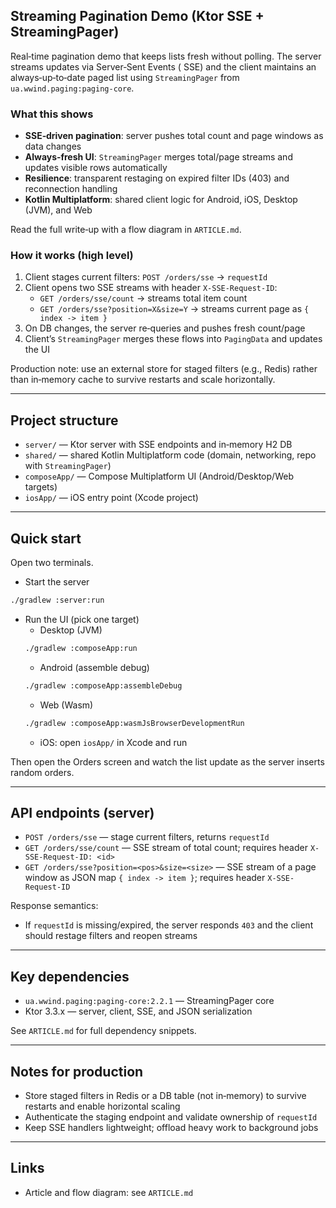 ## Streaming Pagination Demo (Ktor SSE + StreamingPager)

Real‑time pagination demo that keeps lists fresh without polling. The server streams updates via Server‑Sent Events (
SSE) and the client maintains an always‑up‑to‑date paged list using `StreamingPager` from `ua.wwind.paging:paging-core`.

### What this shows

- **SSE‑driven pagination**: server pushes total count and page windows as data changes
- **Always‑fresh UI**: `StreamingPager` merges total/page streams and updates visible rows automatically
- **Resilience**: transparent restaging on expired filter IDs (403) and reconnection handling
- **Kotlin Multiplatform**: shared client logic for Android, iOS, Desktop (JVM), and Web

Read the full write‑up with a flow diagram in `ARTICLE.md`.

### How it works (high level)

1) Client stages current filters: `POST /orders/sse` → `requestId`
2) Client opens two SSE streams with header `X-SSE-Request-ID`:
    - `GET /orders/sse/count` → streams total item count
    - `GET /orders/sse?position=X&size=Y` → streams current page as `{ index -> item }`
3) On DB changes, the server re‑queries and pushes fresh count/page
4) Client’s `StreamingPager` merges these flows into `PagingData` and updates the UI

Production note: use an external store for staged filters (e.g., Redis) rather than in‑memory cache to survive restarts
and scale horizontally.

---

## Project structure

- `server/` — Ktor server with SSE endpoints and in‑memory H2 DB
- `shared/` — shared Kotlin Multiplatform code (domain, networking, repo with `StreamingPager`)
- `composeApp/` — Compose Multiplatform UI (Android/Desktop/Web targets)
- `iosApp/` — iOS entry point (Xcode project)

---

## Quick start

Open two terminals.

- Start the server

```bash
./gradlew :server:run
```

- Run the UI (pick one target)
    - Desktop (JVM)
  ```bash
  ./gradlew :composeApp:run
  ```
    - Android (assemble debug)
  ```bash
  ./gradlew :composeApp:assembleDebug
  ```
    - Web (Wasm)
  ```bash
  ./gradlew :composeApp:wasmJsBrowserDevelopmentRun
  ```
    - iOS: open `iosApp/` in Xcode and run

Then open the Orders screen and watch the list update as the server inserts random orders.

---

## API endpoints (server)

- `POST /orders/sse` — stage current filters, returns `requestId`
- `GET /orders/sse/count` — SSE stream of total count; requires header `X-SSE-Request-ID: <id>`
- `GET /orders/sse?position=<pos>&size=<size>` — SSE stream of a page window as JSON map `{ index -> item }`; requires
  header `X-SSE-Request-ID`

Response semantics:

- If `requestId` is missing/expired, the server responds `403` and the client should restage filters and reopen streams

---

## Key dependencies

- `ua.wwind.paging:paging-core:2.2.1` — StreamingPager core
- Ktor 3.3.x — server, client, SSE, and JSON serialization

See `ARTICLE.md` for full dependency snippets.

---

## Notes for production

- Store staged filters in Redis or a DB table (not in‑memory) to survive restarts and enable horizontal scaling
- Authenticate the staging endpoint and validate ownership of `requestId`
- Keep SSE handlers lightweight; offload heavy work to background jobs

---

## Links

- Article and flow diagram: see `ARTICLE.md`